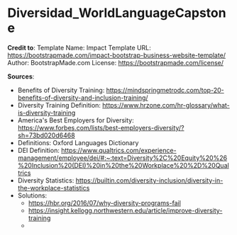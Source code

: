 # Diversidad_WorldLanguageCapstone

**Credit to**:
Template Name: Impact
Template URL: https://bootstrapmade.com/impact-bootstrap-business-website-template/
Author: BootstrapMade.com
License: https://bootstrapmade.com/license/
    
**Sources**:
- Benefits of Diversity Training: https://mindspringmetrodc.com/top-20-benefits-of-diversity-and-inclusion-training/
- Diversity Training Definition: https://www.hrzone.com/hr-glossary/what-is-diversity-training
- America's Best Employers for Diversity: https://www.forbes.com/lists/best-employers-diversity/?sh=73bd020d6468 
- Definitions: Oxford Languages Dictionary
- DEI Definition: https://www.qualtrics.com/experience-management/employee/dei/#:~:text=Diversity%2C%20Equity%20%26%20Inclusion%20(DEI)%20in%20the%20Workplace%20%2D%20Qualtrics
- Diversity Statistics: https://builtin.com/diversity-inclusion/diversity-in-the-workplace-statistics 
- Solutions: 
  - https://hbr.org/2016/07/why-diversity-programs-fail
  - https://insight.kellogg.northwestern.edu/article/improve-diversity-training
  - 